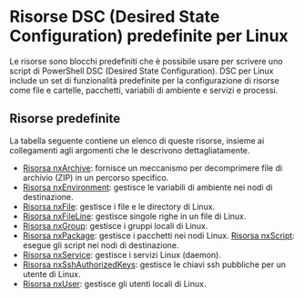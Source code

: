 # Risorse DSC (Desired State Configuration) predefinite per Linux

Le risorse sono blocchi predefiniti che è possibile usare per scrivere uno script di PowerShell DSC (Desired State Configuration). DSC per Linux include un set di funzionalità predefinite per la configurazione di risorse come file e cartelle, pacchetti, variabili di ambiente e servizi e processi.

## Risorse predefinite 

La tabella seguente contiene un elenco di queste risorse, insieme ai collegamenti agli argomenti che le descrivono dettagliatamente.

* [Risorsa nxArchive](lnxArchiveResource.md): fornisce un meccanismo per decomprimere file di archivio (ZIP) in un percorso specifico.
* [Risorsa nxEnvironment](lnxEnvironmentResource.md): gestisce le variabili di ambiente nei nodi di destinazione. 
* [Risorsa nxFile](lnxFileResource.md): gestisce i file e le directory di Linux. 
* [Risorsa nxFileLine](lnxFileLineResource.md): gestisce singole righe in un file di Linux. 
* [Risorsa nxGroup](lnxGroupResource.md): gestisce i gruppi locali di Linux. 
* [Risorsa nxPackage](lnxPackageResource.md): gestisce i pacchetti nei nodi Linux. [Risorsa nxScript](lnxScriptResource.md): esegue gli script nei nodi di destinazione.
* [Risorsa nxService](lnxServiceResource.md): gestisce i servizi Linux (daemon).
* [Risorsa nxSshAuthorizedKeys](lnxSshAuthorizedKeysResource.md): gestisce le chiavi ssh pubbliche per un utente di Linux. 
* [Risorsa nxUser](lnxUserResource.md): gestisce gli utenti locali di Linux. 
  <!--HONumber=Feb16_HO4-->
